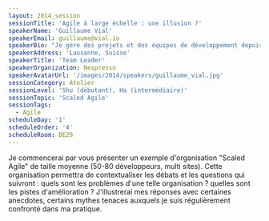 ```yaml
---
layout: 2014_session
sessionTitle: 'Agile à large échelle : une illusion ?'
speakerName: 'Guillaume Vial'
speakerEmail: guillaume@vial.io
speakerBio: "Je gère des projets et des équipes de développement depuis maintenant une dizaine d'années.  J'ai travaillé sur des projets de développement et d'intégration de systèmes très variés. Quelque soit le secteur ou la taille des projets surlesquels j'ai travaillé, j'ai constaté à chaque fois que la mise en place de solutions applicatives revêt une grande part d'imprédictibilité. Cette variabilité entre très souvent en conflit avec le fort besoin de planification des organisations. En théorie, il existe des solutions miracles. En pratique, il faut faire des compromis et se focaliser sur des choix réalistes et surtout REALISABLES."
speakerAddress: 'Lausanne, Suisse'
speakerTitle: 'Team Leader'
speakerOrganization: Nespresso
speakerAvatarUrl: '/images/2014/speakers/guillaume_vial.jpg'
sessionCategory: Atelier
sessionLevel: 'Shu (débutant), Ha (intermédiaire)'
sessionTopic: 'Scaled Agile'
sessionTags:
  - Agile
scheduleDay: '1'
scheduleOrder: '4'
scheduleRoom: BE29
---
```


Je commencerai par vous présenter un exemple d'organisation "Scaled Agile" de taille moyenne (50-80 développeurs, multi sites). Cette organisation permettra de contextualiser les débats et les questions qui suivront : quels sont les problèmes d'une telle organisation ? quelles sont les pistes d'amélioration ? J'illustrerai mes réponses avec certaines anecdotes, certains mythes tenaces auxquels je suis régulièrement confronté dans ma pratique.